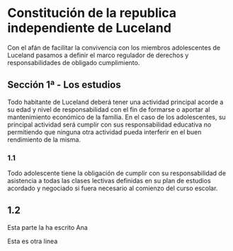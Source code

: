 # Constitución de la republica independiente de Luceland

Con el afán de facilitar la convivencia con los miembros adolescentes de Luceland pasamos a definir el marco regulador de derechos y responsabilidades de obligado cumplimiento.

## Sección 1ª - Los estudios

Todo habitante de Luceland deberá tener una actividad principal acorde a su edad y nivel de responsabilidad con el fin de formarse o aportar al mantenimiento económico de la familia. En el caso de los adolescentes, su principal actividad será cumplir con sus responsabilidad educativa no permitiendo que ninguna otra actividad pueda interferir en el buen rendimiento de la misma.

### 1.1

Todo adolescente tiene la obligación de cumplir con su responsabilidad de asistencia a todas las clases lectivas definidas en su plan de estudios acordado y negociado si fuera necesario al comienzo del curso escolar.

## 1.2

Esta parte la ha escrito Ana

Esta es otra linea